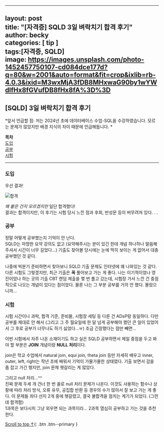 
---  
layout: post  
title: "[자격증] SQLD 3일 벼락치기 합격 후기"  
author: becky  
categories: [ tip ]  
tags:[자격증, SQLD]  
image: https://images.unsplash.com/photo-1452457750107-cd084dce177d?q=80&w=2001&auto=format&fit=crop&ixlib=rb-4.0.3&ixid=M3wxMjA3fDB8MHxwaG90by1wYWdlfHx8fGVufDB8fHx8fA%3D%3D
---  

## [SQLD] 3일 벼락치기 합격 후기       

*앞서 언급할 점: 저는 2024년 초에 데이터베이스 수업-SQL을 수강하였습니다. 모르는 문제가 많았지만 배경 지식의 차이 때문에 언급해둡니다. *  


**목차**  
[도입](#도입)  
[공부](#공부)  
[시험](#시험)  

---  

### 도입  


우선 결과!  

![합격](https://i.imgur.com/gr9OrjQ.jpeg)  

*왜 붙은 건지 모르겠지만* 일단 합격했다!  
결과는 합격이지만, 이 후기는 시험 당시 느낀 점과 후회, 반성문 등이 버무려져 있다. . .   



### 공부  

정말 어떻게 공부했는지 기억이 안 난다.  
SQLD는 마땅한 요약 강의도 없고 (요약해주시는 분이 있긴 한데 개념 하나하나 말씀해주셔서 시간이 너무 길었다...) 기출도 찾아볼 당시에는 눈에 딱히 보이는 게 없어서 대충 공부했던 것 같다.  

나중에 빅분기 준비하면서 찾아보니 SQLD 기출 문제도 인터넷에 꽤 나와있는 것 같다. 다른 시험도 그렇겠지만, 최근 기출은 **꼭** 풀어보고 가는 게 좋다. 나는 이기적이었나 영진이었나 하는 곳의 기출 CBT 랜덤 제출을 몇 번 풀고 갔는데, 시험장 가서 느낀 건 중점적으로 나오는 개념이 있다는 점이었다. 물론 나는 그 부분 공부를 거의 안 했다. 몰랐으니까...  


### 시험  

시험 시간이나 과락, 합격 기준, 준비물, 시험장 세팅 등 다른 건 ADsP랑 동일하다. 다만 공부를 제대로 안 해서 (그리고 그 주 월요일에 한 달 넘게 공부해야 했던 큰 일이 있었어서 그 후로 공부가 너무나도 하기 싫었다...ㅠ) 조금 긴장했다는 점만 빼면...  

이번 시험에서 자주 나온 소재이기도 하고 실은 SQLD 공부하면서 제일 중점을 두고 봐야 할 부분은 **JOIN** 개념이랑 **NULL 처리**이다.  

join은 학교 수업에서 natural join, equi join, theta join 등만 자세히 배우고 inner, outer, left, right는 작년 초에 배워서 기억이 가물가물한 상태였다. 기출 보면서 감을 좀 잡고 가긴 했지만, join 문제 헷갈리는 게 많았다.  

그리고 null 처리...^^  
진짜 문제 두세 개 건너 한 번 꼴로 null 처리 문제가 나온다. 이것도 사용하는 함수나 상황에 따라 처리 방식, 오류 유무, 공집합 반환 등 경우의 수가 많아서 잘 보고 가는 게 좋다. 이 문제들 죄다 선지 2개 중에 헷갈렸고, 결국 불합격을 점치는 계기가 되었다. (그런데 합격함)  
1과목은 보다시피 그냥 외우면 되는 과목이라... 2과목 열심히 공부하고 가는 것을 추천한다.  




[Scroll to top ↑](#){: .btn .btn--primary }
